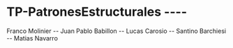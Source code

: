 # TP-PatronesEstructurales ----
Franco Molinier --
Juan Pablo Babillon --
Lucas Carosio --
Santino Barchiesi --
Matias Navarro 
